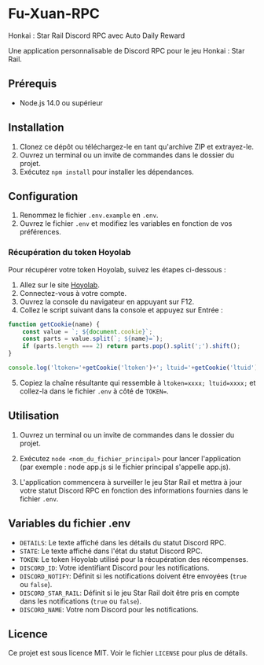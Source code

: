 # Fu-Xuan-RPC
Honkai : Star Rail Discord RPC avec Auto Daily Reward

Une application personnalisable de Discord RPC pour le jeu Honkai : Star Rail.

## Prérequis

- Node.js 14.0 ou supérieur

## Installation

1. Clonez ce dépôt ou téléchargez-le en tant qu'archive ZIP et extrayez-le.
2. Ouvrez un terminal ou un invite de commandes dans le dossier du projet.
3. Exécutez `npm install` pour installer les dépendances.

## Configuration

1. Renommez le fichier `.env.example` en `.env`.
2. Ouvrez le fichier `.env` et modifiez les variables en fonction de vos préférences.

### Récupération du token Hoyolab

Pour récupérer votre token Hoyolab, suivez les étapes ci-dessous :

1. Allez sur le site [Hoyolab](https://www.hoyolab.com/).
2. Connectez-vous à votre compte.
3. Ouvrez la console du navigateur en appuyant sur F12.
4. Collez le script suivant dans la console et appuyez sur Entrée :

```javascript
function getCookie(name) {
    const value = `; ${document.cookie}`;
    const parts = value.split(`; ${name}=`);
    if (parts.length === 2) return parts.pop().split(';').shift();
}

console.log('ltoken='+getCookie('ltoken')+'; ltuid='+getCookie('ltuid')+';');
```

5. Copiez la chaîne résultante qui ressemble à `ltoken=xxxx; ltuid=xxxx;` et collez-la dans le fichier `.env` à côté de `TOKEN=`.

## Utilisation

1. Ouvrez un terminal ou un invite de commandes dans le dossier du projet.

2. Exécutez `node <nom_du_fichier_principal>` pour lancer l'application (par exemple : node app.js si le fichier principal s'appelle app.js).

3. L'application commencera à surveiller le jeu Star Rail et mettra à jour votre statut Discord RPC en fonction des informations fournies dans le fichier `.env`.

## Variables du fichier .env

- `DETAILS`: Le texte affiché dans les détails du statut Discord RPC.
- `STATE`: Le texte affiché dans l'état du statut Discord RPC.
- `TOKEN`: Le token Hoyolab utilisé pour la récupération des récompenses.
- `DISCORD_ID`: Votre identifiant Discord pour les notifications.
- `DISCORD_NOTIFY`: Définit si les notifications doivent être envoyées (`true` ou `false`).
- `DISCORD_STAR_RAIL`: Définit si le jeu Star Rail doit être pris en compte dans les notifications (`true` ou `false`).
- `DISCORD_NAME`: Votre nom Discord pour les notifications.

## Licence
Ce projet est sous licence MIT. Voir le fichier `LICENSE` pour plus de détails.
